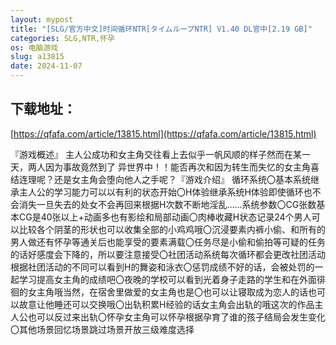 ```yaml
---
layout: mypost
title: "[SLG/官方中文]时间循环NTR[タイムループNTR] V1.40 DL官中[2.19 GB]"
categories: SLG,NTR,怀孕
os: 电脑游戏
slug: a13815
date: 2024-11-07
---
```


## 下载地址：

[https://qfafa.com/article/13815.html](https://qfafa.com/article/13815.html)

『游戏概述』
主人公成功和女主角交往看上去似乎一帆风顺的样子然而在某一天，两人因为事故竟然到了 异世界中！！能否再次和因为转生而失忆的女主角喜结连理呢？还是女主角会堕向他人之手呢？『游戏介绍』
循环系统〇基本系统继承主人公的学习能力可以以有利的状态开始〇H体验继承系统H体验即使循环也不会消失一旦失去的处女不会再回来根据H次数不断地淫乱……系统参数〇CG张数基本CG是40张以上+动画多也有影绘和局部动画〇肉棒收藏H状态记录24个男人可以比较各个阴茎的形状也可以收集全部的小鸡鸡哦〇沉浸要素内裤小偷、和所有的男人做还有怀孕等通关后也能享受的要素满载〇任务尽是小偷和偷拍等可疑的任务的话好感度会下降的，所以要注意接受〇社团活动系统每次循环都会更改社团活动根据社团活动的不同可以看到H的舞姿和泳衣〇惩罚成绩不好的话，会被处罚的一起学习提高女主角的成绩吧〇夜晚的学校可以看到光着身子走路的学生和在外面徘徊的女主角哦当然，在宿舍里做爱的女主角也是〇也可以让寝取成为恋人的话也可以故意让他睡还可以交换哦〇出轨积累H经验的话女主角会出轨的哦这次的作品主人公也可以反过来出轨〇怀孕女主角可以怀孕根据孕育了谁的孩子结局会发生变化〇其他场景回忆场景跳过场景开放三级难度选择